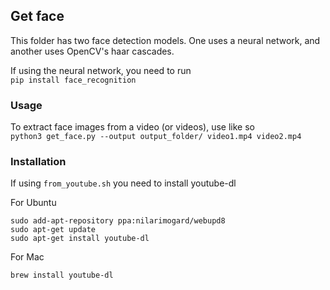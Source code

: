 ## Get face

This folder has two face detection models. One uses a neural network, and another uses OpenCV's haar
cascades. 

If using the neural network, you need to run<br/>
`pip install face_recognition`

### Usage
To extract face images from a video (or videos), use like so <br/>
`python3 get_face.py --output output_folder/ video1.mp4 video2.mp4`<br/>

### Installation

If using `from_youtube.sh` you need to install youtube-dl

For Ubuntu
```
sudo add-apt-repository ppa:nilarimogard/webupd8
sudo apt-get update
sudo apt-get install youtube-dl
```

For Mac
```
brew install youtube-dl
```

